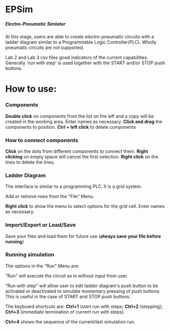 # EPSim
##### Electro-Pneumatic Simlator
At this stage, users are able to create electro-pneumatic circuits with a ladder diagram similar to a Programmable Logic Controller(PLC). 
Wholly pneumatic circuits are not supported.

Lab 2 and Lab 3 csv files good indicators of the current capabilities. Generally 'run with step' is used together with the START and/or STOP push buttons.

# How to use:
### Components
**Double click** on components from the list on the left and a copy will be created in the working area. Enter names as necessary.
**Click and drag** the components to position.
**Ctrl + left click** to delete components

### How to connect components
**Click** on the dots from different components to connect them. **Right clicking** on empty space will cancel the first selection.
**Right click** on the lines to delete the lines.

### Ladder Diagram
The interface is similar to a programming PLC. It is a grid system.

Add or remove rows from the "File" Menu.

**Right click** to show the menu to select options for the grid cell. Enter names as necessary.

### Import/Export or Load/Save
Save your files and load them for future use (**always save your file before running**)

### Running simulation
The options in the "Run" Menu are:

"Run" will execute the circuit as in without input from user.

"Run with step" will allow user to edit ladder diagram's push button to be activated or deactivated to simulate momentary pressing of push buttons.
This is useful in the case of START and STOP push buttons.

The keyboard shortcuts are: **Ctrl+1** (start run with steps; **Ctrl+2** (stepping); **Ctrl+3** (immediate termination of current run with steps).

**Ctrl+4** shows the sequence of the current/last simulation run.
